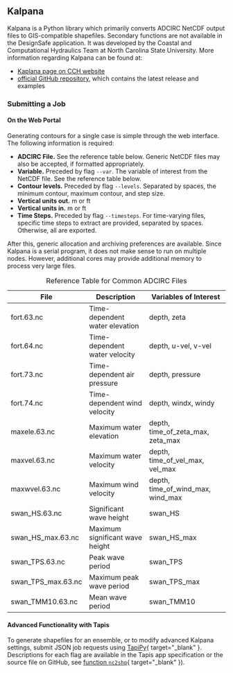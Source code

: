 ## Kalpana
<a name="kaplana-user-guide"></a><!-- old heading name/id -->

Kalpana is a Python library which primarily converts ADCIRC NetCDF output files to GIS-compatible shapefiles. Secondary functions are not available in the DesignSafe application. It was developed by the Coastal and Computational Hydraulics Team at North Carolina State University. More information regarding Kalpana can be found at:

- [Kaplana page on CCH website](https://ccht.ccee.ncsu.edu/kalpana/)
- [official GitHub repository](https://github.com/ccht-ncsu/Kalpana), which contains the latest release and examples

### Submitting a Job

#### On the Web Portal

Generating contours for a single case is simple through the web interface. The following information is required:


- **ADCIRC File.** See the reference table below. Generic NetCDF files may also be accepted, if formatted appropriately.
- **Variable.** Preceded by flag `--var`. The variable of interest from the NetCDF file. See the reference table below.
- **Contour levels.** Preceded by flag `--levels`. Separated by spaces, the minimum contour, maximum contour, and step size.
- **Vertical units out.** m or ft
- **Vertical units in.** m or ft
- **Time Steps.** Preceded by flag `--timesteps`. For time-varying files, specific time steps to extract are provided, separated by spaces. Otherwise, all are exported.

After this, generic allocation and archiving preferences are available. Since Kalpana is a serial program, it does not make sense to run on multiple nodes. However, additional cores may provide additional memory to process very large files.

<table>
	<caption>Reference Table for Common ADCIRC Files</caption>
	<thead>
		<tr>
			<th>File</th>
			<th>Description</th>
			<th>Variables of Interest</th>
		</tr>
	</thead>
	<tbody>
		<tr>
			<td>fort.63.nc</td>
			<td>Time-dependent water elevation</td>
			<td>depth, zeta</td>
		</tr>
		<tr>
			<td>fort.64.nc</td>
			<td>Time-dependent water velocity</td>
			<td>depth, u-vel, v-vel</td>
		</tr>
		<tr>
			<td>fort.73.nc</td>
			<td>Time-dependent air pressure</td>
			<td>depth, pressure</td>
		</tr>
		<tr>
			<td>fort.74.nc</td>
			<td>Time-dependent wind velocity</td>
			<td>depth, windx, windy</td>
		</tr>
		<tr>
			<td>maxele.63.nc</td>
			<td>Maximum water elevation</td>
			<td>depth, time_of_zeta_max, zeta_max</td>
		</tr>
		<tr>
			<td>maxvel.63.nc</td>
			<td>Maximum water velocity</td>
			<td>depth, time_of_vel_max, vel_max</td>
		</tr>
		<tr>
			<td>maxwvel.63.nc</td>
			<td>Maximum wind velocity</td>
			<td>depth, time_of_wind_max, wind_max</td>
		</tr>
		<tr>
			<td>swan_HS.63.nc</td>
			<td>Significant wave height</td>
			<td>swan_HS</td>
		</tr>
		<tr>
			<td>swan_HS_max.63.nc</td>
			<td>Maximum significant wave height</td>
			<td>swan_HS_max</td>
		</tr>
		<tr>
			<td>swan_TPS.63.nc</td>
			<td>Peak wave period</td>
			<td>swan_TPS</td>
		</tr>
		<tr>
			<td>swan_TPS_max.63.nc</td>
			<td>Maximum peak wave period</td>
			<td>swan_TPS_max</td>
		</tr>
		<tr>
			<td>swan_TMM10.63.nc</td>
			<td>Mean wave period</td>
			<td>swan_TMM10</td>
		</tr>
	</tbody>
</table>

#### Advanced Functionality with Tapis

To generate shapefiles for an ensemble, or to modify advanced Kalpana settings, submit JSON job requests using [TapiPy](https://github.com/tapis-project/tapipy){ target="_blank" }. Descriptions for each flag are available in the Tapis app specification or the source file on GitHub, see [function `nc2shp`](https://github.com/ccht-ncsu/Kalpana/blob/v0.0.25/kalpana/export.py#L764){ target="_blank" }).
